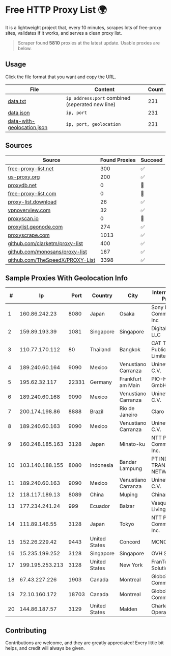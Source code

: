 
# Free HTTP Proxy List 🌍

It is a lightweight project that, every 10 minutes, scrapes lots of free-proxy sites, validates if it works, and serves a clean proxy list.


> Scraper found **5810** proxies at the latest update. Usable proxies are below.

## Usage

Click the file format that you want and copy the URL.


|File|Content|Count|
|----|-------|-----|
|[data.txt](https://raw.githubusercontent.com/themiralay/Proxy-List-World/master/data.txt)|`ip_address:port` combined (seperated new line)|231|
|[data.json](https://raw.githubusercontent.com/themiralay/Proxy-List-World/master/data.json)|`ip, port`|231|
|[data-with-geolocation.json](https://raw.githubusercontent.com/themiralay/Proxy-List-World/master/data-with-geolocation.json)|`ip, port, geolocation`|231|

## Sources

|Source|Found Proxies|Succeed|
|------|-------------|-------|
|[free-proxy-list.net](https://free-proxy-list.net)|300|✅|
|[us-proxy.org](https://www.us-proxy.org)|200|✅|
|[proxydb.net](http://proxydb.net)|0|🚫|
|[free-proxy-list.com](https://free-proxy-list.com/?page=&port=&type%5B%5D=http&type%5B%5D=https&up_time=0&search=Search)|0|🚫|
|[proxy-list.download](https://www.proxy-list.download/HTTP)|26|✅|
|[vpnoverview.com](https://vpnoverview.com/privacy/anonymous-browsing/free-proxy-servers)|32|✅|
|[proxyscan.io](https://www.proxyscan.io)|0|🚫|
|[proxylist.geonode.com](https://proxylist.geonode.com/api/proxy-list?limit=300&page=1&sort_by=lastChecked&sort_type=desc&protocols=http,https)|274|✅|
|[proxyscrape.com](https://api.proxyscrape.com/v2/?request=displayproxies&protocol=http&timeout=10000&country=all&ssl=all&anonymity=all)|1013|✅|
|[github.com/clarketm/proxy-list](https://raw.githubusercontent.com/clarketm/proxy-list/master/proxy-list-raw.txt)|400|✅|
|[github.com/monosans/proxy-list](https://raw.githubusercontent.com/monosans/proxy-list/main/proxies/http.txt)|167|✅|
|[github.com/TheSpeedX/PROXY-List](https://raw.githubusercontent.com/TheSpeedX/PROXY-List/master/http.txt)|3398|✅|


## Sample Proxies With Geolocation Info

|#|Ip|Port|Country|City|Internet Service Provider|
|-|--|----|-------|----|-------------------------|
|1|160.86.242.23|8080|Japan|Osaka|Sony Network Communications Inc|
|2|159.89.193.39|1081|Singapore|Singapore|DigitalOcean, LLC|
|3|110.77.170.112|80|Thailand|Bangkok|CAT Telecom Public Company Limited|
|4|189.240.60.164|9090|Mexico|Venustiano Carranza|Uninet S.A. de C.V.|
|5|195.62.32.117|22331|Germany|Frankfurt am Main|PIO-Hosting GmbH|
|6|189.240.60.168|9090|Mexico|Venustiano Carranza|Uninet S.A. de C.V.|
|7|200.174.198.86|8888|Brazil|Rio de Janeiro|Claro S.A|
|8|189.240.60.163|9090|Mexico|Venustiano Carranza|Uninet S.A. de C.V.|
|9|160.248.185.163|3128|Japan|Minato-ku|NTT PC Communications, Inc.|
|10|103.140.188.155|8080|Indonesia|Bandar Lampung|PT INDONESIA TRANS NETWORK|
|11|189.240.60.163|9090|Mexico|Venustiano Carranza|Uninet S.A. de C.V.|
|12|118.117.189.13|8089|China|Muping|Chinanet|
|13|177.234.241.24|999|Ecuador|Balzar|Vasquez Burgos Livington|
|14|111.89.146.55|3128|Japan|Tokyo|NTT PC Communications, Inc.|
|15|152.26.229.42|9443|United States|Concord|MCNC|
|16|15.235.199.252|3128|Singapore|Singapore|OVH SAS|
|17|199.195.253.213|3128|United States|New York|FranTech Solutions|
|18|67.43.227.226|1903|Canada|Montreal|GloboTech Communications|
|19|72.10.160.172|18703|Canada|Montreal|GloboTech Communications|
|20|144.86.187.57|3129|United States|Malden|Charles River Operation|



## Contributing

Contributions are welcome, and they are greatly appreciated! Every
little bit helps, and credit will always be given.

